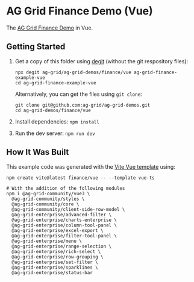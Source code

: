 # AG Grid Finance Demo (Vue)

The [AG Grid Finance Demo](https://ag-grid.com/example-finance/) in Vue.

## Getting Started

1. Get a copy of this folder using [degit](https://github.com/Rich-Harris/degit) (without the git respository files):

   ```
   npx degit ag-grid/ag-grid-demos/finance/vue ag-grid-finance-example-vue
   cd ag-grid-finance-example-vue
   ```

   Alternatively, you can get the files using `git clone`:

   ```
   git clone git@github.com:ag-grid/ag-grid-demos.git
   cd ag-grid-demos/finance/vue
   ```

2. Install dependencies: `npm install`
3. Run the dev server: `npm run dev`

## How It Was Built

This example code was generated with the [Vite Vue template](https://vitejs.dev/guide/) using:

```
npm create vite@latest finance/vue -- --template vue-ts

# With the addition of the following modules
npm i @ag-grid-community/vue3 \
  @ag-grid-community/styles \
  @ag-grid-community/core \
  @ag-grid-community/client-side-row-model \
  @ag-grid-enterprise/advanced-filter \
  @ag-grid-enterprise/charts-enterprise \
  @ag-grid-enterprise/column-tool-panel \
  @ag-grid-enterprise/excel-export \
  @ag-grid-enterprise/filter-tool-panel \
  @ag-grid-enterprise/menu \
  @ag-grid-enterprise/range-selection \
  @ag-grid-enterprise/rich-select \
  @ag-grid-enterprise/row-grouping \
  @ag-grid-enterprise/set-filter \
  @ag-grid-enterprise/sparklines \
  @ag-grid-enterprise/status-bar
```
